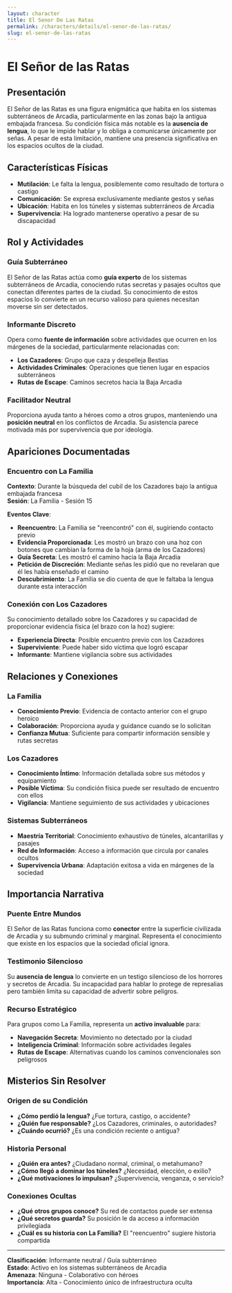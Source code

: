 ```yaml
---
layout: character
title: El Senor De Las Ratas
permalink: /characters/details/el-senor-de-las-ratas/
slug: el-senor-de-las-ratas
---
```


# El Señor de las Ratas

## Presentación
El Señor de las Ratas es una figura enigmática que habita en los sistemas subterráneos de Arcadia, particularmente en las zonas bajo la antigua embajada francesa. Su condición física más notable es la **ausencia de lengua**, lo que le impide hablar y lo obliga a comunicarse únicamente por señas. A pesar de esta limitación, mantiene una presencia significativa en los espacios ocultos de la ciudad.

## Características Físicas
- **Mutilación**: Le falta la lengua, posiblemente como resultado de tortura o castigo
- **Comunicación**: Se expresa exclusivamente mediante gestos y señas
- **Ubicación**: Habita en los túneles y sistemas subterráneos de Arcadia
- **Supervivencia**: Ha logrado mantenerse operativo a pesar de su discapacidad

## Rol y Actividades

### Guía Subterráneo
El Señor de las Ratas actúa como **guía experto** de los sistemas subterráneos de Arcadia, conociendo rutas secretas y pasajes ocultos que conectan diferentes partes de la ciudad. Su conocimiento de estos espacios lo convierte en un recurso valioso para quienes necesitan moverse sin ser detectados.

### Informante Discreto
Opera como **fuente de información** sobre actividades que ocurren en los márgenes de la sociedad, particularmente relacionadas con:
- **Los Cazadores**: Grupo que caza y despelleja Bestias
- **Actividades Criminales**: Operaciones que tienen lugar en espacios subterráneos
- **Rutas de Escape**: Caminos secretos hacia la Baja Arcadia

### Facilitador Neutral
Proporciona ayuda tanto a héroes como a otros grupos, manteniendo una **posición neutral** en los conflictos de Arcadia. Su asistencia parece motivada más por supervivencia que por ideología.

## Apariciones Documentadas

### Encuentro con La Familia
**Contexto**: Durante la búsqueda del cubil de los Cazadores bajo la antigua embajada francesa  
**Sesión**: La Familia - Sesión 15  

**Eventos Clave**:
- **Reencuentro**: La Familia se "reencontró" con él, sugiriendo contacto previo
- **Evidencia Proporcionada**: Les mostró un brazo con una hoz con botones que cambian la forma de la hoja (arma de los Cazadores)
- **Guía Secreta**: Les mostró el camino hacia la Baja Arcadia
- **Petición de Discreción**: Mediante señas les pidió que no revelaran que él les había enseñado el camino
- **Descubrimiento**: La Familia se dio cuenta de que le faltaba la lengua durante esta interacción

### Conexión con Los Cazadores
Su conocimiento detallado sobre los Cazadores y su capacidad de proporcionar evidencia física (el brazo con la hoz) sugiere:
- **Experiencia Directa**: Posible encuentro previo con los Cazadores
- **Superviviente**: Puede haber sido víctima que logró escapar
- **Informante**: Mantiene vigilancia sobre sus actividades

## Relaciones y Conexiones

### La Familia
- **Conocimiento Previo**: Evidencia de contacto anterior con el grupo heroico
- **Colaboración**: Proporciona ayuda y guidance cuando se lo solicitan
- **Confianza Mutua**: Suficiente para compartir información sensible y rutas secretas

### Los Cazadores  
- **Conocimiento Íntimo**: Información detallada sobre sus métodos y equipamiento
- **Posible Víctima**: Su condición física puede ser resultado de encuentro con ellos
- **Vigilancia**: Mantiene seguimiento de sus actividades y ubicaciones

### Sistemas Subterráneos
- **Maestría Territorial**: Conocimiento exhaustivo de túneles, alcantarillas y pasajes
- **Red de Información**: Acceso a información que circula por canales ocultos
- **Supervivencia Urbana**: Adaptación exitosa a vida en márgenes de la sociedad

## Importancia Narrativa

### Puente Entre Mundos
El Señor de las Ratas funciona como **conector** entre la superficie civilizada de Arcadia y su submundo criminal y marginal. Representa el conocimiento que existe en los espacios que la sociedad oficial ignora.

### Testimonio Silencioso
Su **ausencia de lengua** lo convierte en un testigo silencioso de los horrores y secretos de Arcadia. Su incapacidad para hablar lo protege de represalias pero también limita su capacidad de advertir sobre peligros.

### Recurso Estratégico
Para grupos como La Familia, representa un **activo invaluable** para:
- **Navegación Secreta**: Movimiento no detectado por la ciudad
- **Inteligencia Criminal**: Información sobre actividades ilegales
- **Rutas de Escape**: Alternativas cuando los caminos convencionales son peligrosos

## Misterios Sin Resolver

### Origen de su Condición
- **¿Cómo perdió la lengua?** ¿Fue tortura, castigo, o accidente?
- **¿Quién fue responsable?** ¿Los Cazadores, criminales, o autoridades?
- **¿Cuándo ocurrió?** ¿Es una condición reciente o antigua?

### Historia Personal
- **¿Quién era antes?** ¿Ciudadano normal, criminal, o metahumano?
- **¿Cómo llegó a dominar los túneles?** ¿Necesidad, elección, o exilio?
- **¿Qué motivaciones lo impulsan?** ¿Supervivencia, venganza, o servicio?

### Conexiones Ocultas
- **¿Qué otros grupos conoce?** Su red de contactos puede ser extensa
- **¿Qué secretos guarda?** Su posición le da acceso a información privilegiada
- **¿Cuál es su historia con La Familia?** El "reencuentro" sugiere historia compartida

---

**Clasificación**: Informante neutral / Guía subterráneo  
**Estado**: Activo en los sistemas subterráneos de Arcadia  
**Amenaza**: Ninguna - Colaborativo con héroes  
**Importancia**: Alta - Conocimiento único de infraestructura oculta